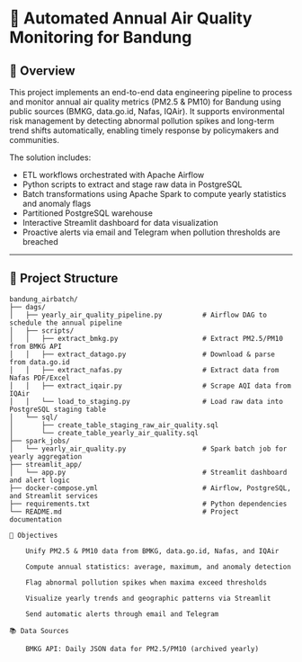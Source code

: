 # 🚦 Automated Annual Air Quality Monitoring for Bandung

## 📄 Overview

This project implements an end-to-end data engineering pipeline to process and monitor annual air quality metrics (PM2.5 & PM10) for Bandung using public sources (BMKG, data.go.id, Nafas, IQAir). It supports environmental risk management by detecting abnormal pollution spikes and long-term trend shifts automatically, enabling timely response by policymakers and communities.

The solution includes:

- ETL workflows orchestrated with Apache Airflow  
- Python scripts to extract and stage raw data in PostgreSQL  
- Batch transformations using Apache Spark to compute yearly statistics and anomaly flags  
- Partitioned PostgreSQL warehouse  
- Interactive Streamlit dashboard for data visualization  
- Proactive alerts via email and Telegram when pollution thresholds are breached  

---

## 📁 Project Structure

```plaintext
bandung_airbatch/
├── dags/
│   ├── yearly_air_quality_pipeline.py          # Airflow DAG to schedule the annual pipeline
│   ├── scripts/
│   │   ├── extract_bmkg.py                     # Extract PM2.5/PM10 from BMKG API
│   │   ├── extract_datago.py                   # Download & parse from data.go.id
│   │   ├── extract_nafas.py                    # Extract data from Nafas PDF/Excel
│   │   ├── extract_iqair.py                    # Scrape AQI data from IQAir
│   │   └── load_to_staging.py                  # Load raw data into PostgreSQL staging table
│   └── sql/
│       ├── create_table_staging_raw_air_quality.sql
│       └── create_table_yearly_air_quality.sql
├── spark_jobs/
│   └── yearly_air_quality.py                   # Spark batch job for yearly aggregation
├── streamlit_app/
│   └── app.py                                  # Streamlit dashboard and alert logic
├── docker-compose.yml                          # Airflow, PostgreSQL, and Streamlit services
├── requirements.txt                            # Python dependencies
└── README.md                                   # Project documentation

🎯 Objectives

    Unify PM2.5 & PM10 data from BMKG, data.go.id, Nafas, and IQAir

    Compute annual statistics: average, maximum, and anomaly detection

    Flag abnormal pollution spikes when maxima exceed thresholds

    Visualize yearly trends and geographic patterns via Streamlit

    Send automatic alerts through email and Telegram

📚 Data Sources

    BMKG API: Daily JSON data for PM2.5/PM10 (archived yearly)


